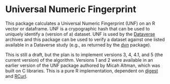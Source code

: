 # Universal Numeric Fingerprint #

This package calculates a Universal Numeric Fingerprint (UNF) on an R vector or dataframe. UNF is a crypographic hash that can be used to uniquely identify a (version of a) dataset. UNF is used by the [Dataverse](http://www.thedata.org) archives and this package can be used to verify a dataset against one listed available in a Dataverse study (e.g., as returned by the [dvn](http://cran.r-project.org/web/packages/dvn/) package).

This is still a draft, but the plan is to implement versions 3, 4, 4.1, and 5 (the current version) of the algorithm. Versions 1 and 2 were available in an earlier version of the UNF package authored by Micah Altman, which was built on C libraries. This is a pure R implementation, dependent on [digest](http://cran.r-project.org/web/packages/digest/index.html) and [RCurl](http://cran.r-project.org/web/packages/RCurl/index.html).